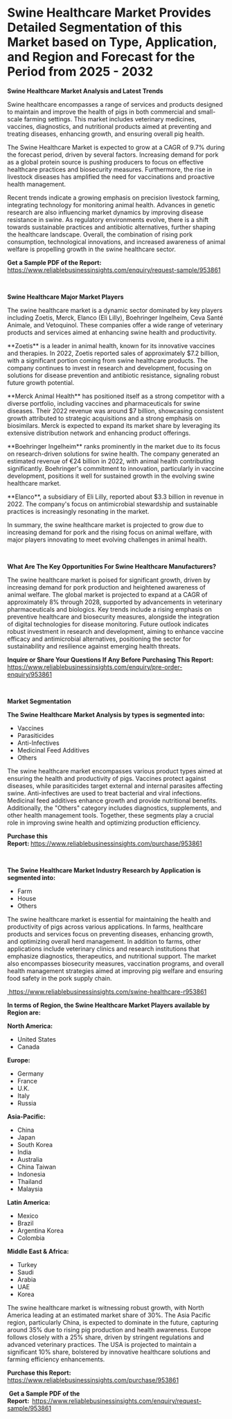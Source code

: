 <p><h1>Swine Healthcare Market Provides Detailed Segmentation of this Market based on Type, Application, and Region and Forecast for the Period from 2025 - 2032</h1></p><p><strong>Swine Healthcare Market Analysis and Latest Trends</strong></p>
<p><p>Swine healthcare encompasses a range of services and products designed to maintain and improve the health of pigs in both commercial and small-scale farming settings. This market includes veterinary medicines, vaccines, diagnostics, and nutritional products aimed at preventing and treating diseases, enhancing growth, and ensuring overall pig health.</p><p>The Swine Healthcare Market is expected to grow at a CAGR of 9.7% during the forecast period, driven by several factors. Increasing demand for pork as a global protein source is pushing producers to focus on effective healthcare practices and biosecurity measures. Furthermore, the rise in livestock diseases has amplified the need for vaccinations and proactive health management.</p><p>Recent trends indicate a growing emphasis on precision livestock farming, integrating technology for monitoring animal health. Advances in genetic research are also influencing market dynamics by improving disease resistance in swine. As regulatory environments evolve, there is a shift towards sustainable practices and antibiotic alternatives, further shaping the healthcare landscape. Overall, the combination of rising pork consumption, technological innovations, and increased awareness of animal welfare is propelling growth in the swine healthcare sector.</p></p>
<p><strong>Get a Sample PDF of the Report:&nbsp;</strong> <a href="https://www.reliablebusinessinsights.com/enquiry/request-sample/953861?utm_campaign=2939&utm_medium=2&utm_source=Github&utm_content=ia&utm_term=18042025&utm_id=swine-healthcare">https://www.reliablebusinessinsights.com/enquiry/request-sample/953861</a></p>
<p>&nbsp;</p>
<p><strong>Swine Healthcare Major Market Players</strong></p>
<p><p>The swine healthcare market is a dynamic sector dominated by key players including Zoetis, Merck, Elanco (Eli Lilly), Boehringer Ingelheim, Ceva Santé Animale, and Vetoquinol. These companies offer a wide range of veterinary products and services aimed at enhancing swine health and productivity.</p><p>**Zoetis** is a leader in animal health, known for its innovative vaccines and therapies. In 2022, Zoetis reported sales of approximately $7.2 billion, with a significant portion coming from swine healthcare products. The company continues to invest in research and development, focusing on solutions for disease prevention and antibiotic resistance, signaling robust future growth potential.</p><p>**Merck Animal Health** has positioned itself as a strong competitor with a diverse portfolio, including vaccines and pharmaceuticals for swine diseases. Their 2022 revenue was around $7 billion, showcasing consistent growth attributed to strategic acquisitions and a strong emphasis on biosimilars. Merck is expected to expand its market share by leveraging its extensive distribution network and enhancing product offerings.</p><p>**Boehringer Ingelheim** ranks prominently in the market due to its focus on research-driven solutions for swine health. The company generated an estimated revenue of €24 billion in 2022, with animal health contributing significantly. Boehringer's commitment to innovation, particularly in vaccine development, positions it well for sustained growth in the evolving swine healthcare market.</p><p>**Elanco**, a subsidiary of Eli Lilly, reported about $3.3 billion in revenue in 2022. The company's focus on antimicrobial stewardship and sustainable practices is increasingly resonating in the market.</p><p>In summary, the swine healthcare market is projected to grow due to increasing demand for pork and the rising focus on animal welfare, with major players innovating to meet evolving challenges in animal health.</p></p>
<p>&nbsp;</p>
<p><strong>What Are The Key Opportunities For Swine Healthcare Manufacturers?</strong></p>
<p><p>The swine healthcare market is poised for significant growth, driven by increasing demand for pork production and heightened awareness of animal welfare. The global market is projected to expand at a CAGR of approximately 8% through 2028, supported by advancements in veterinary pharmaceuticals and biologics. Key trends include a rising emphasis on preventive healthcare and biosecurity measures, alongside the integration of digital technologies for disease monitoring. Future outlook indicates robust investment in research and development, aiming to enhance vaccine efficacy and antimicrobial alternatives, positioning the sector for sustainability and resilience against emerging health threats.</p></p>
<p><strong>Inquire or Share Your Questions If Any Before Purchasing This Report:</strong> <a href="https://www.reliablebusinessinsights.com/enquiry/pre-order-enquiry/953861?utm_campaign=2939&utm_medium=2&utm_source=Github&utm_content=ia&utm_term=18042025&utm_id=swine-healthcare">https://www.reliablebusinessinsights.com/enquiry/pre-order-enquiry/953861</a></p>
<p>&nbsp;</p>
<p><strong>Market Segmentation</strong></p>
<p><strong>The Swine Healthcare Market Analysis by types is segmented into:</strong></p>
<p><ul><li>Vaccines</li><li>Parasiticides</li><li>Anti-Infectives</li><li>Medicinal Feed Additives</li><li>Others</li></ul></p>
<p><p>The swine healthcare market encompasses various product types aimed at ensuring the health and productivity of pigs. Vaccines protect against diseases, while parasiticides target external and internal parasites affecting swine. Anti-infectives are used to treat bacterial and viral infections. Medicinal feed additives enhance growth and provide nutritional benefits. Additionally, the "Others" category includes diagnostics, supplements, and other health management tools. Together, these segments play a crucial role in improving swine health and optimizing production efficiency.</p></p>
<p><strong>Purchase this Report:&nbsp;</strong><a href="https://www.reliablebusinessinsights.com/purchase/953861?utm_campaign=2939&utm_medium=2&utm_source=Github&utm_content=ia&utm_term=18042025&utm_id=swine-healthcare">https://www.reliablebusinessinsights.com/purchase/953861</a></p>
<p>&nbsp;</p>
<p><strong>The Swine Healthcare Market Industry Research by Application is segmented into:</strong></p>
<p><ul><li>Farm</li><li>House</li><li>Others</li></ul></p>
<p><p>The swine healthcare market is essential for maintaining the health and productivity of pigs across various applications. In farms, healthcare products and services focus on preventing diseases, enhancing growth, and optimizing overall herd management. In addition to farms, other applications include veterinary clinics and research institutions that emphasize diagnostics, therapeutics, and nutritional support. The market also encompasses biosecurity measures, vaccination programs, and overall health management strategies aimed at improving pig welfare and ensuring food safety in the pork supply chain.</p></p>
<p><a href="https://www.reliablebusinessinsights.com/swine-healthcare-r953861?utm_campaign=2939&utm_medium=2&utm_source=Github&utm_content=ia&utm_term=18042025&utm_id=swine-healthcare">&nbsp;https://www.reliablebusinessinsights.com/swine-healthcare-r953861</a></p>
<p><strong>In terms of Region, the Swine Healthcare Market Players available by Region are:</strong></p>
<p>
    <p> <strong> North America: </strong>
        <ul>
            <li>United States</li>
            <li>Canada</li>
        </ul>
        </p> 
    <p> <strong> Europe: </strong>
        <ul>
            <li>Germany</li>
            <li>France</li>
            <li>U.K.</li>
            <li>Italy</li>
            <li>Russia</li>
        </ul>
        </p> 
    <p> <strong> Asia-Pacific: </strong>
        <ul>
            <li>China</li>
            <li>Japan</li>
            <li>South Korea</li>
            <li>India</li>
            <li>Australia</li>
            <li>China Taiwan</li>
            <li>Indonesia</li>
            <li>Thailand</li>
            <li>Malaysia</li>
        </ul>
        </p> 
    <p> <strong> Latin America: </strong>
        <ul>
            <li>Mexico</li>
            <li>Brazil</li>
            <li>Argentina Korea</li>
            <li>Colombia</li>
        </ul>
        </p> 
    <p> <strong> Middle East & Africa: </strong>
        <ul>
            <li>Turkey</li>
            <li>Saudi</li>
            <li>Arabia</li>
            <li>UAE</li>
            <li>Korea</li>
        </ul>
    </p>
    </p>
<p><p>The swine healthcare market is witnessing robust growth, with North America leading at an estimated market share of 30%. The Asia Pacific region, particularly China, is expected to dominate in the future, capturing around 35% due to rising pig production and health awareness. Europe follows closely with a 25% share, driven by stringent regulations and advanced veterinary practices. The USA is projected to maintain a significant 10% share, bolstered by innovative healthcare solutions and farming efficiency enhancements.</p></p>
<p><strong>Purchase this Report: </strong><a href="https://www.reliablebusinessinsights.com/purchase/953861?utm_campaign=2939&utm_medium=2&utm_source=Github&utm_content=ia&utm_term=18042025&utm_id=swine-healthcare">https://www.reliablebusinessinsights.com/purchase/953861</a></p>
<p>&nbsp;<strong>Get a Sample PDF of the Report:&nbsp;&nbsp;</strong><a href="https://www.reliablebusinessinsights.com/enquiry/request-sample/953861?utm_campaign=2939&utm_medium=2&utm_source=Github&utm_content=ia&utm_term=18042025&utm_id=swine-healthcare">https://www.reliablebusinessinsights.com/enquiry/request-sample/953861</a></p>
<p><strong></strong></p>
<p><p></p><p></p><p></p></p>